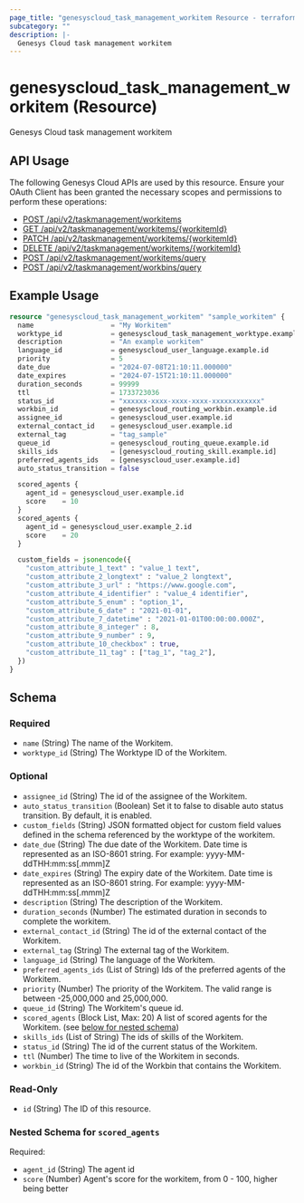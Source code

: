 ```yaml
---
page_title: "genesyscloud_task_management_workitem Resource - terraform-provider-genesyscloud"
subcategory: ""
description: |-
  Genesys Cloud task management workitem
---
```

# genesyscloud_task_management_workitem (Resource)

Genesys Cloud task management workitem

## API Usage
The following Genesys Cloud APIs are used by this resource. Ensure your OAuth Client has been granted the necessary scopes and permissions to perform these operations:

* [POST /api/v2/taskmanagement/workitems](https://developer.genesys.cloud/platform/preview-apis#post-api-v2-taskmanagement-workitems)
* [GET /api/v2/taskmanagement/workitems/{workitemId}](https://developer.genesys.cloud/platform/preview-apis#get-api-v2-taskmanagement-workitems--workitemId-)
* [PATCH /api/v2/taskmanagement/workitems/{workitemId}](https://developer.genesys.cloud/platform/preview-apis#patch-api-v2-taskmanagement-workitems--workitemId-)
* [DELETE /api/v2/taskmanagement/workitems/{workitemId}](https://developer.genesys.cloud/platform/preview-apis#delete-api-v2-taskmanagement-workitems--workitemId-)
* [POST /api/v2/taskmanagement/workitems/query](https://developer.genesys.cloud/platform/preview-apis#post-api-v2-taskmanagement-workitems-query)
* [POST /api/v2/taskmanagement/workbins/query](https://developer.genesys.cloud/platform/preview-apis#post-api-v2-taskmanagement-workbins-query)



## Example Usage

```terraform
resource "genesyscloud_task_management_workitem" "sample_workitem" {
  name                   = "My Workitem"
  worktype_id            = genesyscloud_task_management_worktype.example.id
  description            = "An example workitem"
  language_id            = genesyscloud_user_language.example.id
  priority               = 5
  date_due               = "2024-07-08T21:10:11.000000"
  date_expires           = "2024-07-15T21:10:11.000000"
  duration_seconds       = 99999
  ttl                    = 1733723036
  status_id              = "xxxxxx-xxxx-xxxx-xxxx-xxxxxxxxxxxx"
  workbin_id             = genesyscloud_routing_workbin.example.id
  assignee_id            = genesyscloud_user.example.id
  external_contact_id    = genesyscloud_user.example.id
  external_tag           = "tag_sample"
  queue_id               = genesyscloud_routing_queue.example.id
  skills_ids             = [genesyscloud_routing_skill.example.id]
  preferred_agents_ids   = [genesyscloud_user.example.id]
  auto_status_transition = false

  scored_agents {
    agent_id = genesyscloud_user.example.id
    score    = 10
  }
  scored_agents {
    agent_id = genesyscloud_user.example_2.id
    score    = 20
  }

  custom_fields = jsonencode({
    "custom_attribute_1_text" : "value_1 text",
    "custom_attribute_2_longtext" : "value_2 longtext",
    "custom_attribute_3_url" : "https://www.google.com",
    "custom_attribute_4_identifier" : "value_4 identifier",
    "custom_attribute_5_enum" : "option_1",
    "custom_attribute_6_date" : "2021-01-01",
    "custom_attribute_7_datetime" : "2021-01-01T00:00:00.000Z",
    "custom_attribute_8_integer" : 8,
    "custom_attribute_9_number" : 9,
    "custom_attribute_10_checkbox" : true,
    "custom_attribute_11_tag" : ["tag_1", "tag_2"],
  })
}
```

<!-- schema generated by tfplugindocs -->
## Schema

### Required

- `name` (String) The name of the Workitem.
- `worktype_id` (String) The Worktype ID of the Workitem.

### Optional

- `assignee_id` (String) The id of the assignee of the Workitem.
- `auto_status_transition` (Boolean) Set it to false to disable auto status transition. By default, it is enabled.
- `custom_fields` (String) JSON formatted object for custom field values defined in the schema referenced by the worktype of the workitem.
- `date_due` (String) The due date of the Workitem. Date time is represented as an ISO-8601 string. For example: yyyy-MM-ddTHH:mm:ss[.mmm]Z
- `date_expires` (String) The expiry date of the Workitem. Date time is represented as an ISO-8601 string. For example: yyyy-MM-ddTHH:mm:ss[.mmm]Z
- `description` (String) The description of the Workitem.
- `duration_seconds` (Number) The estimated duration in seconds to complete the workitem.
- `external_contact_id` (String) The id of the external contact of the Workitem.
- `external_tag` (String) The external tag of the Workitem.
- `language_id` (String) The language of the Workitem.
- `preferred_agents_ids` (List of String) Ids of the preferred agents of the Workitem.
- `priority` (Number) The priority of the Workitem. The valid range is between -25,000,000 and 25,000,000.
- `queue_id` (String) The Workitem's queue id.
- `scored_agents` (Block List, Max: 20) A list of scored agents for the Workitem. (see [below for nested schema](#nestedblock--scored_agents))
- `skills_ids` (List of String) The ids of skills of the Workitem.
- `status_id` (String) The id of the current status of the Workitem.
- `ttl` (Number) The time to live of the Workitem in seconds.
- `workbin_id` (String) The id of the Workbin that contains the Workitem.

### Read-Only

- `id` (String) The ID of this resource.

<a id="nestedblock--scored_agents"></a>
### Nested Schema for `scored_agents`

Required:

- `agent_id` (String) The agent id
- `score` (Number) Agent's score for the workitem, from 0 - 100, higher being better

